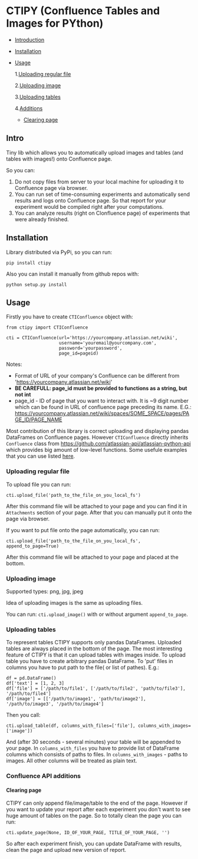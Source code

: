 # CTIPY (Confluence Tables and Images for PYthon)

+ [Introduction](#Intro)
+ [Installation](#Installation)
+ [Usage](#Usage)

  1.[Uploading regular file](#Uploading-regular-file)
  
  2.[Uploading image](#Uploading-image)
  
  3.[Uploading tables](#Uploading-tables)
  
  4.[Additions](#Confluence-API-additions)
    * [Clearing page](#Clearing-page)

## Intro
Tiny lib which allows you to automatically upload images and tables (and tables with images!) onto Confluence page. 

So you can:
1. Do not copy files from server to your local machine for uploading it to Confluence page via browser.
2. You can run set of time-consuming experiments and automatically send results and logs onto Confluence page. So that report for your experiment would be compiled right after your computations.
3. You can analyze results (right on Clonfluence page) of experiments that were already finished.

## Installation

Library distributed via PyPi, so you can run:
```
pip install ctipy
```

Also you can install it manually from github repos with:
```
python setup.py install
```

## Usage

Firstly you have to create `CTIConfluence` object with:
```
from ctipy import CTIConfluence

cti = CTIConfluence(url='https://yourcompany.atlassian.net/wiki',
                    username='youremail@yourcompany.com',
                    password='yourpassword',
                    page_id=pageid)
```

Notes:
* Format of URL of your company's Confluence can be different from 'https://yourcompany.atlassian.net/wiki'
* **BE CAREFULL: page_id must be provided to functions as a string, but not int**
* page_id - ID of page that you want to interact with. It is ~9 digit number which can be found in URL of confluence page
preceding its name. E.G.: https://yourcompany.atlassian.net/wiki/spaces/SOME_SPACE/pages/PAGE_ID/PAGE_NAME

Most contribution of this library is correct uploading and displaying pandas DataFrames on Confluence pages.
However `CTIConfluence` directly inherits `Confluence` class from https://github.com/atlassian-api/atlassian-python-api which provides big amount of low-level functions. Some usefule examples that you can use listed [here](#Confluence-API-additions).

### Uploading regular file
To upload file you can run:
```
cti.upload_file('path_to_the_file_on_you_local_fs')
```
After this command file will be attached to your page and you can find it in `Attachments` section of your page. After that you can manually put it onto the page via browser.

If you want to put file onto the page automatically, you can run:
```
cti.upload_file('path_to_the_file_on_you_local_fs', append_to_page=True)
```
After this command file will be attached to your page and placed at the bottom.

### Uploading image
Supported types: png, jpg, jpeg

Idea of uploading images is the same as uploading files.

You can run:
```cti.upload_image()``` with or without argument `append_to_page`.

### Uploading tables
To represent tables CTIPY supports only pandas DataFrames.
Uploaded tables are always placed in the bottom of the page.
The most interesting feature of CTIPY is that it can upload tables with images inside.
To upload table you have to create arbitrary pandas DataFrame. To 'put' files in columns you have to put path to the file( or list of pathes).
E.g.:
```
df = pd.DataFrame()
df['text'] = [1, 2, 3]
df['file'] = ['/path/to/file1', ['/path/to/file2', 'path/to/file3'], '/path/to/file4']
df['image'] = [['/path/to/image1', 'path/to/image2'], '/path/to/image3', '/path/to/image4']
```
Then you call:
```
cti.upload_table(df, columns_with_files=['file'], columns_with_images=['image'])
```
And (after 30 seconds - several minutes) your table will be appended to your page.
In `columns_with_files` you have to provide list of DataFrame columns which consists of paths to files.
In `columns_with_images` - paths to images.
All other columns will be treated as plain text.

### Confluence API additions
#### Clearing page
CTIPY can only append file/image/table to the end of the page. However if you want to update your report after each
experiment you don't want to see huge amount of tables on the page. So to totally clean the page you can run:
```
cti.update_page(None, ID_OF_YOUR_PAGE, TITLE_OF_YOUR_PAGE, '')
```
So after each experiment finish, you can update DataFrame with results, clean the page and upload new version of report.
